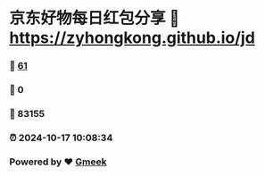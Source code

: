 # 京东好物每日红包分享 :link: https://zyhongkong.github.io/jd 
### :page_facing_up: [61](https://zyhongkong.github.io/jd/tag.html) 
### :speech_balloon: 0 
### :hibiscus: 83155 
### :alarm_clock: 2024-10-17 10:08:34 
### Powered by :heart: [Gmeek](https://github.com/Meekdai/Gmeek)
